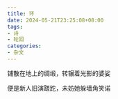 ```yaml
---
title: 环
date: 2024-05-21T23:25:08+08:00
tags:
- 诗
- 轮回
categories:
- 杂文
---
```

铺散在地上的绸缎，转辗着光影的婆娑

便是新人旧演蹉跎，未妨她躲墙角笑诺
